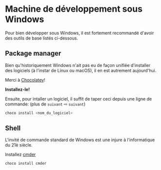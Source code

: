 # Machine de développement sous Windows

Pour bien développer sous Windows, il est fortement recommandé d'avoir des outils de base listés ci-dessous.

## Package manager

Bien qu'historiquement Windows n'ait pas eu de façon unifiée d'installer des logiciels (à l'instar de Linux ou macOS),
il en est autrement aujourd'hui.

Merci à [Chocolatey](https://chocolatey.org/)!

**Installez-le!**

Ensuite, pour intaller un logiciel, il suffit de taper ceci depuis une ligne de commande: (plus de `suivant` ⇨ `suivant`)

```bash
choco install <nom_du_logiciel>
```

## Shell

L'invité de commande standard de Windows est une injure à l'informatique du 21è siècle.

Installez [cmder](http://cmder.net)

```bash
choco install cmder
```
